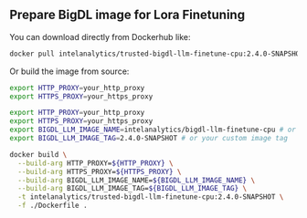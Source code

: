 ## Prepare BigDL image for Lora Finetuning

You can download directly from Dockerhub like:

```bash
docker pull intelanalytics/trusted-bigdl-llm-finetune-cpu:2.4.0-SNAPSHOT
```

Or build the image from source:

```bash
export HTTP_PROXY=your_http_proxy
export HTTPS_PROXY=your_https_proxy

export HTTP_PROXY=your_http_proxy
export HTTPS_PROXY=your_https_proxy
export BIGDL_LLM_IMAGE_NAME=intelanalytics/bigdl-llm-finetune-cpu # or your custom native llm image name
export BIGDL_LLM_IMAGE_TAG=2.4.0-SNAPSHOT # or your custom image tag

docker build \
  --build-arg HTTP_PROXY=${HTTP_PROXY} \
  --build-arg HTTPS_PROXY=${HTTPS_PROXY} \
  --build-arg BIGDL_LLM_IMAGE_NAME=${BIGDL_LLM_IMAGE_NAME} \
  --build-arg BIGDL_LLM_IMAGE_TAG=${BIGDL_LLM_IMAGE_TAG} \
  -t intelanalytics/trusted-bigdl-llm-finetune-cpu:2.4.0-SNAPSHOT \
  -f ./Dockerfile .
```
